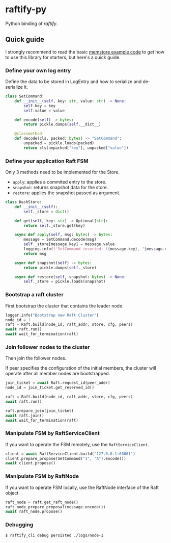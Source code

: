# raftify-py

Python binding of *raftify*.

## Quick guide

I strongly recommend to read the basic [memstore example code](https://github.com/lablup/raftify/blob/main/binding/python/examples/main.py) to get how to use this library for starters, but here's a quick guide.

### Define your own log entry

Define the data to be stored in LogEntry and how to serialize and de-serialize it.

```py
class SetCommand:
    def __init__(self, key: str, value: str) -> None:
        self.key = key
        self.value = value

    def encode(self) -> bytes:
        return pickle.dumps(self.__dict__)

    @classmethod
    def decode(cls, packed: bytes) -> "SetCommand":
        unpacked = pickle.loads(packed)
        return cls(unpacked["key"], unpacked["value"])
```

### Define your application Raft FSM

Only 3 methods need to be implemented for the Store.

- `apply`: applies a commited entry to the store.
- `snapshot`: returns snapshot data for the store.
- `restore`: applies the snapshot passed as argument.

```py
class HashStore:
    def __init__(self):
        self._store = dict()

    def get(self, key: str) -> Optional[str]:
        return self._store.get(key)

    async def apply(self, msg: bytes) -> bytes:
        message = SetCommand.decode(msg)
        self._store[message.key] = message.value
        logging.info(f'SetCommand inserted: ({message.key}, "{message.value}")')
        return msg

    async def snapshot(self) -> bytes:
        return pickle.dumps(self._store)

    async def restore(self, snapshot: bytes) -> None:
        self._store = pickle.loads(snapshot)
```

### Bootstrap a raft cluster

First bootstrap the cluster that contains the leader node.

```py
logger.info("Bootstrap new Raft Cluster")
node_id = 1
raft = Raft.build(node_id, raft_addr, store, cfg, peers)
await raft.run()
await wait_for_termination(raft)
```

### Join follower nodes to the cluster

Then join the follower nodes.

If peer specifies the configuration of the initial members, the cluster will operate after all member nodes are bootstrapped.

```py
join_ticket = await Raft.request_id(peer_addr)
node_id = join_ticket.get_reserved_id()

raft = Raft.build(node_id, raft_addr, store, cfg, peers)
await raft.run()

raft.prepare_join(join_ticket)
await raft.join()
await wait_for_termination(raft)
```

### Manipulate FSM by RaftServiceClient

If you want to operate the FSM remotely, use the `RaftServiceClient`.

```py
client = await RaftServiceClient.build("127.0.0.1:60061")
client.prepare_propose(SetCommand("1", "A").encode())
await client.propose()
```

### Manipulate FSM by RaftNode

If you want to operate FSM locally, use the RaftNode interface of the Raft object

```py
raft_node = raft.get_raft_node()
raft_node.prepare_proposal(message.encode())
await raft_node.propose()
```

### Debugging

```
$ raftify_cli debug persisted ./logs/node-1
```
